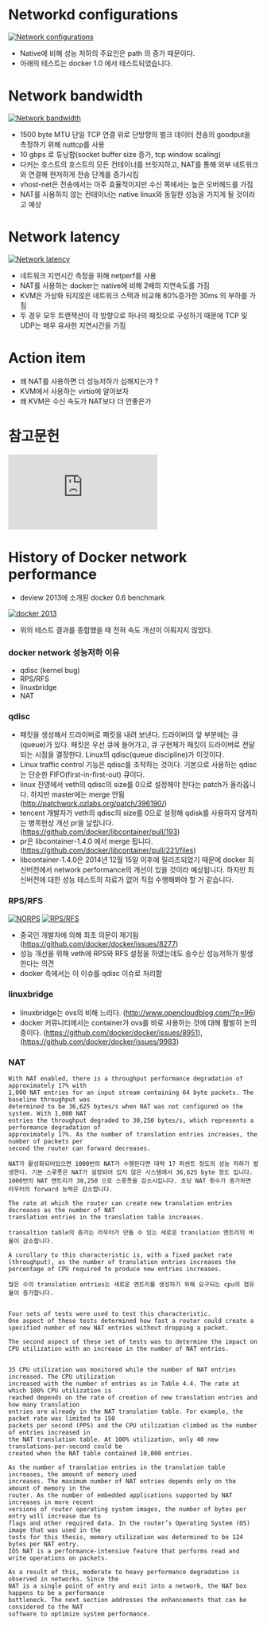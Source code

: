 
Networkd configurations 
=======================

[![Network configurations](https://github.com/leeplay/study/blob/master/etc/nicstack.PNG?raw=true)]()

- Native에 비해 성능 저하의 주요인은 path 의 증가 때문이다.  
- 아래의 테스트는 docker 1.0 에서 테스트되었습니다.

Network bandwidth
==================

[![Network bandwidth](https://github.com/leeplay/study/blob/master/etc/bandwidth.PNG?raw=true)]()

- 1500 byte MTU 단일 TCP 연결 위로 단방향의 벌크 데이터 전송의 goodput을 측정하기 위해 nuttcp를 사용
- 10 gbps 로 튜닝함(socket buffer size 증가, tcp window scaling)
- 다커는 호스트의 호스트의 모든 컨테이너를 브릿지하고, NAT를 통해 외부 네트워크와 연결해 현저하게 전송 단계를 증가시킴
- vhost-net은 전송에서는 아주 효율적이지만 수신 쪽에서는 높은 오버헤드를 가짐
- NAT를 사용하지 않는 컨테이너는 native linux와 동일한 성능을 가지게 될 것이라고 예상 

Network latency
================

[![Network latency](https://github.com/leeplay/study/blob/master/etc/latency.PNG?raw=true)]()

- 네트워크 지연시간 측정을 위해 netperf를 사용  
- NAT를 사용하는 docker는 native에 비해 2배의 지연속도를 가짐
- KVM은 가상화 되지않은 네트워크 스택과 비교해 80%증가한 30ms 의 부하를 가짐
- 두 경우 모두 트랜잭션이 각 방향으로 하나의 패킷으로 구성하기 때문에 TCP 및 UDP는 매우 유사한 지연시간을 가짐


Action item
===========

- 왜 NAT를 사용하면 더 성능저하가 심해지는가 ?
- KVM에서 사용하는 virtio에 알아보자 
- 왜 KVM은 수신 속도가 NAT보다 더 안좋은가

참고문헌 
=======

[![IBM Research Report - An Updated Preformance Comparison of Virtual Machines and Linux Containers](http://domino.research.ibm.com/library/cyberdig.nsf/papers/0929052195DD819C85257D2300681E7B/$File/rc25482.pdf)]()


History of Docker network performance
==========================

- deview 2013에 소개된 docker 0.6 benchmark 

[![docker 2013](https://github.com/leeplay/study/blob/master/etc/docker-benchmark-2013.PNG?raw=true)]()

- 위의 테스트 결과를 종합했을 때 전혀 속도 개선이 이뤄지지 않았다.


### docker network 성능저하 이유

- qdisc (kernel bug)
- RPS/RFS 
- linuxbridge
- NAT


### qdisc 

- 패킷을 생성해서 드라이버로 패킷을 내려 보낸다. 드라이버의 앞 부분에는 큐(queue)가 있다. 패킷은 우선 큐에 들어가고, 큐 구현체가 패킷이 드라이버로 전달되는 시점을 결정한다. Linux의 qdisc(queue discipline)가 이것이다.
- Linux traffic control 기능은 qdisc를 조작하는 것이다. 기본으로 사용하는 qdisc는 단순한 FIFO(first-in-first-out) 큐이다.
- linux 진영에서 veth의 qdisc의 size를 0으로 설정해야 한다는 patch가 올라옵니다. 하지만 master에는 merge 안됨 (http://patchwork.ozlabs.org/patch/396190/)
- tencent 개발자가 veth의 qdisc의 size를 0으로 설정해 qdisk를 사용하지 않게하는 병목현상 개선 pr을 날립니다.  (https://github.com/docker/libcontainer/pull/193)
- pr은 libcontainer-1.4.0 에서 merge 됩니다. (https://github.com/docker/libcontainer/pull/221/files)
- libcontainer-1.4.0은 2014년 12월 15일 이후에 릴리즈되었기 때문에 docker 최신버전에서 network performance의 개선이 있을 것이라 예상됩니다. 하지만 최신버전에 대한 성능 테스트의 자료가 없어 직접 수행해봐야 할 거 같습니다.


### RPS/RFS

[![NORPS](https://github.com/leeplay/study/blob/master/etc/NoRPS.PNG?raw=true)]()
[![RPS/RFS](https://github.com/leeplay/study/blob/master/etc/rfs.PNG?raw=true)]()

- 중국인 개발자에 의해 최초 의문이 제기됨 (https://github.com/docker/docker/issues/8277)
- 성능 개선을 위해 veth에 RPS와 RFS 설정을 하였는데도 송수신 성능저하가 발생한다는 의견
- docker 측에서는 이 이슈를 qdisc 이슈로 처리함


### linuxbridge

- linuxbridge는 ovs의 비해 느리다. (http://www.opencloudblog.com/?p=96)
- docker 커뮤니티에서는 container가 ovs를 바로 사용하는 것에 대해 활발히 논의 중이다. (https://github.com/docker/docker/issues/8951), (https://github.com/docker/docker/issues/9983)


### NAT

```
With NAT enabled, there is a throughput performance degradation of approximately 17% with
1,000 NAT entries for an input stream containing 64 byte packets. The baseline throughput was
determined to be 36,625 bytes/s when NAT was not configured on the system. With 1,000 NAT
entries the throughput degraded to 30,250 bytes/s, which represents a performance degradation of
approximately 17%. As the number of translation entries increases, the number of packets per
second the router can forward decreases.

NAT가 활성화되어있으면 1000번의 NAT가 수행된다면 대략 17 퍼센트 정도의 성능 저하가 발생한다. 기본 스루풋은 NAT가 설정되어 있지 않은 시스템에서 36,625 byte 정도 입니다. 1000번의 NAT 엔트리가 30,250 으로 스룻풋을 감소시킵니다. 초당 NAT 횟수가 증가하면 라우터의 forward 능력은 감소합니다.   

The rate at which the router can create new translation entries decreases as the number of NAT
translation entries in the translation table increases. 

transaltion table의 증가는 라우터가 만들 수 있는 새로운 translation 엔트리의 비율이 감소합니다.

A corollary to this characteristic is, with a fixed packet rate (throughput), as the number of translation entries increases the percentage of CPU required to produce new entries increases. 

많은 수의 translation entries는 새로운 엔트리를 생성하기 위해 요구되는 cpu의 점유율이 증가합니다.


Four sets of tests were used to test this characteristic.
One aspect of these tests determined how fast a router could create a specified number of new NAT entries without dropping a packet. 

The second aspect of these set of tests was to determine the impact on CPU utilization with an increase in the number of NAT entries.


35 CPU utilization was monitored while the number of NAT entries increased. The CPU utilization
increased with the number of entries as in Table 4.4. The rate at which 100% CPU utilization is
reached depends on the rate of creation of new translation entries and how many translation
entries are already in the NAT translation table. For example, the packet rate was limited to 150
packets per second (PPS) and the CPU utilization climbed as the number of entries increased in
the NAT translation table. At 100% utilization, only 40 new translations-per-second could be
created when the NAT table contained 10,000 entries.

As the number of translation entries in the translation table increases, the amount of memory used
increases. The maximum number of NAT entries depends only on the amount of memory in the
router. As the number of embedded applications supported by NAT increases in more recent
versions of router operating system images, the number of bytes per entry will increase due to
flags and other required data. In the router’s Operating System (OS) image that was used in the
tests for this thesis, memory utilization was determined to be 124 bytes per NAT entry.
IOS NAT is a performance-intensive feature that performs read and write operations on packets.

As a result of this, moderate to heavy performance degradation is observed in networks. Since the
NAT is a single point of entry and exit into a network, the NAT box happens to be a performance
bottleneck. The next section addresses the enhancements that can be considered to the NAT
software to optimize system performance.
```
